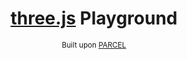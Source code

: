 <div align="center">
  <h1><a href="//threejs.org/" target="_blank">three.js</a> Playground</h1>  
  <sup>Built upon <a href="//parceljs.org/" target="_blank">PARCEL</a></sup>
</div>

<br>
